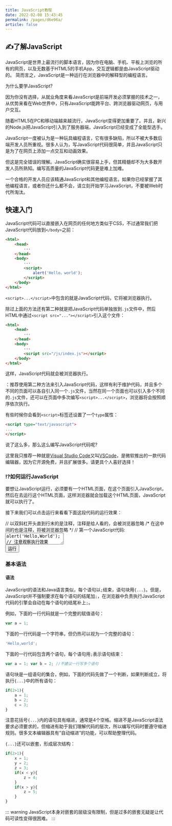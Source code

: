 ```yaml
---
title: JavaScript教程
date: 2022-02-08 15:43:45
permalink: /pages/d6e96a/
article: false
---
```

## ✍️了解JavaScript
JavaScript是世界上最流行的脚本语言，因为你在电脑、手机、平板上浏览的所有的网页，以及无数基于HTML5的手机App，交互逻辑都是由JavaScript驱动的。
简而言之，JavaScript是一种运行在浏览器中的解释型的编程语言。

为什么要学JavaScript? <Badge text="问" type="error" />

因为你没有选择，从就业角度来看JavaScript是前端开发必须掌握的技术之一，从优势来看在Web世界中，只有JavaScript能跨平台、跨浏览器驱动网页，与用户交互。 <Badge text="答"/>

随着HTML5在PC和移动端越来越流行，JavaScript变得更加重要了。并且，新兴的Node.js把JavaScript引入到了服务器端，JavaScript已经变成了全能型选手。

JavaScript一度被认为是一种玩具编程语言，它有很多缺陷，所以不被大多数后端开发人员所重视。很多人认为，写JavaScript代码很简单，并且JavaScript只是为了在网页上添加一点交互和动画效果。

但这是完全错误的理解。JavaScript确实很容易上手，但其精髓却不为大多数开发人员所熟知。编写高质量的JavaScript代码更是难上加难。

一个合格的开发人员应该精通JavaScript和其他编程语言。如果你已经掌握了其他编程语言，或者你还什么都不会，请立刻开始学习JavaScript，不要被Web时代所淘汰。

## 快速入门
JavaScript代码可以直接嵌入在网页的任何地方类似于CSS，不过通常我们把JavaScript代码放到`</body>`之前：

```html
<html>
    <head>
        ···
    </head>
    <body>
        ···
        <script>
            alert('Hello，world');
        </script>
    </body>
</html>
```

`<script>...</script>`中包含的就是JavaScript代码，它将被浏览器执行。

除过上面的方法还有第二种就是把JavaScript代码单独放到`.js`文件中，然后HTML中通过`<script src="..."></script>`引入这个文件：

```html
<html>
    <head>
        ···
    </head>
    <body>
        ···
        <script src="/js/index.js"></script>
    </body>
</html>
```

这样，JavaScript代码就会被浏览器执行。

<Badge text="重点" type="error" /> ：推荐使用第二种方法来引入JavaScript代码，这样有利于维护代码，并且多个不同的页面可以各自引入同一个`.js`文件，当然在同一个页面也可以引入多个不同的`.js`文件，还可以在页面中多次编写`<script>...</script>`，浏览器将会按照顺序依次执行。 

有些时候你会看到`<script>`标签还设置了一个`type`属性：

```html
<script type="text/javascript">
...
</script>
```

说了这么多，那么这么编写JavaScript代码呢? <Badge text="问" type="error" />

这里我只推荐一种就是[Visual Studio Code](https://code.visualstudio.com/)又叫[VSCode](https://code.visualstudio.com/)，是微软推出的一款代码编辑器，因为它开源免费，并且扩展很多。请更具个人喜好选择！ <Badge text="答"/>

### ⁉️如何运行JavaScript

要想让JavaScript运行，必须要有一个HTML页面，在这个页面引入JavaScript，然后在去运行这个HTML页面，这样浏览器就会加载这个HTML页面，JavaScript就可以执行了。

接下来我们可以点击运行来看看下面这段代码的运行效果：

<div class="js-demo">
<div class="demo-title">
    <span>// 以双斜杠开头直到行末的是注释，注释是给人看的，会被浏览器忽略</span>
    <span>/* 在这中间的也是注释，将被浏览器忽略 */</span>
    <span>// 第一个JavaScript代码:</span>
</div>
<textarea id="textarea" maxlength="900">alert('Hello,World'); // 注意观察执行效果
</textarea>
<br />
<button id="run" onclick="runCode(document.getElementById('textarea'))">运行</button>
</div>

### 基本语法

#### 语法
JavaScript的语法和Java语言类似，每个语句以`;`结束，语句块用`{...}`。但是，JavaScript并不强制要求在每个语句的结尾加`;`，在浏览器中负责执行JavaScript代码的引擎会自动在每个语句的结尾补上`;`。

例如，下面的一行代码就是一个完整的赋值语句：

```javascript
var a = 1;
```

下面的一行代码是一个字符串，但仍热可以视为一个完整的语句：

```javascript
'Hello,world';
```

下面的一行代码包含两个语句，每个语句用`;`表示语句结束：

```javascript
var a = 1; var b = 2; //不建议一行写多个语句
```

语句块是一组语句的集合，例如，下面的代码先做了一个判断，如果判断成立，将执行`{...}`中的所有语句：

```javascript
if(2>1){
    a = 1;
    b = 2;
    c = 3;
}
```

注意花括号`{...}`内的语句具有缩进，通常是4个空格。缩进不是JavaScript语法要求必须要求的，但缩进有助于我们理解代码的层次，所以编写代码时要遵守缩进规则。很多文本编辑器具有“自动缩进”的功能，可以帮助整理代码。

`{...}`还可以嵌套，形成层次结构：

```javascript
if(2>1){
    x = 1;
    y = 2;
    z = 3;
    if(x < y){
        z = 4;
    }
    if(x > y){
        z = 5;
    }
}
```

::: warning
JavaScript本身对嵌套的层级没有限制，但是过多的嵌套无疑是让代码可读性变得很困难。
:::